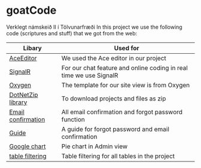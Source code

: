 # goatCode
Verklegt námskeið II í Tölvunarfræði
In this project we use the following code (scriptures and stuff) that we got from the web:

| Libary | Used for |
| ------ | ------ |
| [AceEditor](https://ace.c9.io/) | We used the Ace editor in our project|
| [SignalR](https://docs.microsoft.com/en-us/aspnet/signalr/overview/getting-started/tutorial-getting-started-with-signalr)| For our chat feature and online coding in real time we use SignalR |
| [Oxygen](http://demo.themeum.com/html/oxygen/) |The template for our site view is from Oxygen|
| [DotNetZip library](https://dotnetzip.codeplex.com/) | To download projects and files as zip |
| [Email confirmation](http://stackoverflow.com/questions/23612614/mvc-5-identity-2-0-registration-email-confirmation-issue) | All email confirmation and forgot password function |
| [Guide](https://docs.microsoft.com/en-us/aspnet/identity/overview/features-api/account-confirmation-and-password-recovery-with-aspnet-identity) | A guide for forgot password and email confirmation |
| [Google chart](https://developers.google.com/chart/) | Pie chart in Admin view|
| [table filtering](https://www.w3schools.com/howto/howto_js_filter_table.asp) | Table filtering for all tables in the project|

